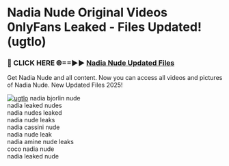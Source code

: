 # Nadia Nude Original Videos 0nlyFans Leaked - Files Updated! (ugtlo)

<h3>🔴 CLICK HERE 🌐==►► <a href="https://tinyurl.com/yrmya6cz" rel="nofollow">Nadia Nude Updated Files</a></h3>

Get Nadia Nude and all content. Now you can access all videos and pictures of Nadia Nude. New Updated Files 2025!

[![ugtlo](https://i.imgur.com/FMdXYCs.gif)](https://tinyurl.com/yrmya6cz)
nadia bjorlin nude<br>
nadia leaked nudes<br>
nadia nudes leaked<br>
nadia nude leaks<br>
nadia cassini nude<br>
nadia nude leak<br>
nadia amine nude leaks<br>
coco nadia nude<br>
nadia leaked nude